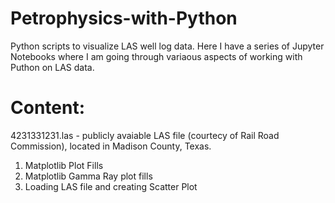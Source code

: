# Petrophysics-with-Python
Python scripts to visualize LAS well log data.
Here I have a series of Jupyter Notebooks where I am going through variaous aspects of working with Puthon on LAS data.

# Content:
4231331231.las - publicly avaiable LAS file (courtecy of Rail Road Commission), located in Madison County, Texas. 
1. Matplotlib Plot Fills
2. Matplotlib Gamma Ray plot fills
3. Loading LAS file and creating Scatter Plot
